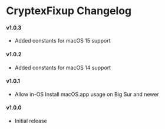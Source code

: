 CryptexFixup Changelog
======================
#### v1.0.3
- Added constants for macOS 15 support

#### v1.0.2
- Added constants for macOS 14 support

#### v1.0.1
- Allow in-OS Install macOS.app usage on Big Sur and newer

#### v1.0.0
- Initial release
